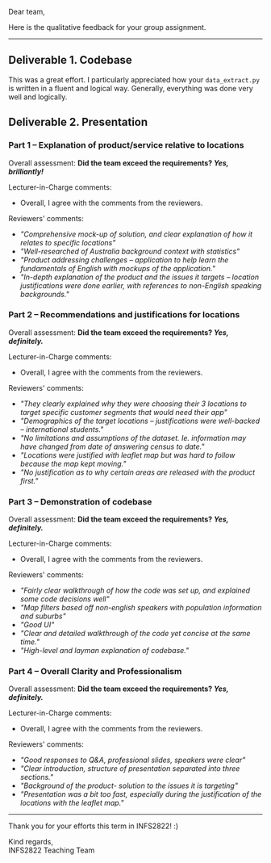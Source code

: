 Dear team,

Here is the qualitative feedback for your group assignment.

-----

## Deliverable 1. Codebase

This was a great effort. I particularly appreciated how your `data_extract.py` is written in a fluent and logical way. Generally, everything was done very well and logically.

## Deliverable 2. Presentation

### Part 1 – Explanation of product/service relative to locations

Overall assessment: **Did the team exceed the requirements? _Yes, brilliantly!_**

Lecturer-in-Charge comments:
- Overall, I agree with the comments from the reviewers.

Reviewers' comments:
- _"Comprehensive mock-up of solution, and clear explanation of how it relates to specific locations"_
- _"Well-researched of Australia background context with statistics"_
- _"Product addressing challenges – application to help learn the fundamentals of English with mockups of the application."_
- _"In-depth explanation of the product and the issues it targets – location justifications were done earlier, with references to non-English speaking backgrounds."_

### Part 2 – Recommendations and justifications for locations

Overall assessment: **Did the team exceed the requirements? _Yes, definitely._**

Lecturer-in-Charge comments:
- Overall, I agree with the comments from the reviewers.

Reviewers' comments:
- _"They clearly explained why they were choosing their 3 locations to target specific customer segments that would need their app"_
- _"Demographics of the target locations – justifications were well-backed – international students."_
- _"No limitations and assumptions of the dataset. Ie. information may have changed from date of answering census to date."_
- _"Locations were justified with leaflet map but was hard to follow because the map kept moving."_
- _"No justification as to why certain areas are released with the product first."_

### Part 3 – Demonstration of codebase

Overall assessment: **Did the team exceed the requirements? _Yes, definitely._**

Lecturer-in-Charge comments:
- Overall, I agree with the comments from the reviewers.

Reviewers' comments:
- _"Fairly clear walkthrough of how the code was set up, and explained some code decisions well"_
- _"Map filters based off non-english speakers with population information and suburbs"_
- _"Good UI"_
- _"Clear and detailed walkthrough of the code yet concise at the same time."_
- _"High-level and layman explanation of codebase."_

### Part 4 – Overall Clarity and Professionalism

Overall assessment: **Did the team exceed the requirements? _Yes, definitely._**

Lecturer-in-Charge comments:
- Overall, I agree with the comments from the reviewers.

Reviewers' comments:
- _"Good responses to Q&A, professional slides, speakers were clear"_
- _"Clear introduction, structure of presentation separated into three sections."_
- _"Background of the product- solution to the issues it is targeting"_
- _"Presentation was a bit too fast, especially during the justification of the locations with the leaflet map."_

-----

Thank you for your efforts this term in INFS2822! :)

Kind regards,  
INFS2822 Teaching Team